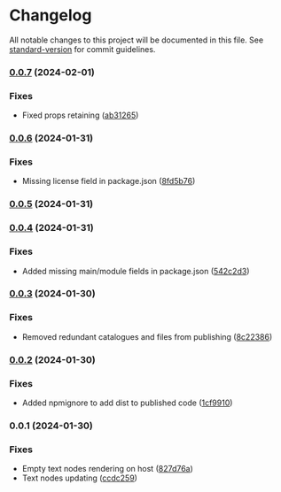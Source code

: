 # Changelog

All notable changes to this project will be documented in this file. See [standard-version](https://github.com/conventional-changelog/standard-version) for commit guidelines.

### [0.0.7](https://github.com/omnicajs/vue-remote/compare/v0.0.6...v0.0.7) (2024-02-01)


### Fixes

* Fixed props retaining ([ab31265](https://github.com/omnicajs/vue-remote/commit/ab3126586a2cd5fc2e6eec132c565dbec35dcbcd))

### [0.0.6](https://github.com/omnicajs/vue-remote/compare/v0.0.5...v0.0.6) (2024-01-31)


### Fixes

* Missing license field in package.json ([8fd5b76](https://github.com/omnicajs/vue-remote/commit/8fd5b76a4459ace5a25dabf6d6ad54405663d253))

### [0.0.5](https://github.com/omnicajs/vue-remote/compare/v0.0.4...v0.0.5) (2024-01-31)

### [0.0.4](https://github.com/omnicajs/vue-remote/compare/v0.0.3...v0.0.4) (2024-01-31)


### Fixes

* Added missing main/module fields in package.json ([542c2d3](https://github.com/omnicajs/vue-remote/commit/542c2d30ce02f997902f102fa7fb5d1bf5ef8511))

### [0.0.3](https://github.com/omnicajs/vue-remote/compare/v0.0.2...v0.0.3) (2024-01-30)


### Fixes

* Removed redundant catalogues and files from publishing ([8c22386](https://github.com/omnicajs/vue-remote/commit/8c223866ad14a7f7b683764621dd2dd841fcceac))

### [0.0.2](https://github.com/omnicajs/vue-remote/compare/v0.0.1...v0.0.2) (2024-01-30)


### Fixes

* Added npmignore to add dist to published code ([1cf9910](https://github.com/omnicajs/vue-remote/commit/1cf991028a2c9b25010fbaa7b75896f25d79b425))

### 0.0.1 (2024-01-30)


### Fixes

* Empty text nodes rendering on host ([827d76a](https://github.com/omnicajs/vue-remote/commit/827d76a4d5d6cc69d99d05435e98835b9a8a0faf))
* Text nodes updating ([ccdc259](https://github.com/omnicajs/vue-remote/commit/ccdc259a8462ae260db6f710349d9e8bff3e316b))
